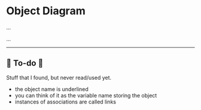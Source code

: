 # Object Diagram

<div class="row row-cols-md-2"><div>

...
</div><div>

...
</div></div>

<hr class="sep-both">

## 👻 To-do 👻

Stuff that I found, but never read/used yet.

<div class="row row-cols-md-2"><div>

* the object name is underlined
* you can think of it as the variable name storing the object
* instances of associations are called links
</div><div>


</div></div>